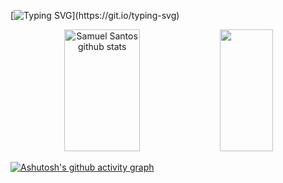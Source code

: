 [![Typing SVG](https://readme-typing-svg.demolab.com?font=Fira+Code&size=35&pause=1000&color=F73168&center=true&width=1000&lines=HELLO%2C+MY+NAME+is+Samuel+Santos;I'm+16+years+old;I'm+from+Brazil;Studying+Systems+Development+at+ETEC;Welcome!)](https://git.io/typing-svg)

<div align="center">
  <img width="49%" height="195px" src="https://github-readme-stats.vercel.app/api?username=b4ian0&show_icons=true&count_private=true%hide_border=title_color=F73168&icon_color=F73168&text_color=c9d1d9&bg_color=0d1117"  alt="Samuel Santos github stats"  />
  <img width="41%" height="195px" src="https://github-readme-stats.vercel.app/api/top-langs/?username=b4ian0&layout=compact&hide_border=true&title_color=F73168&text_color=F73168&bg_color=0d1117"  />
  </div>

[![Ashutosh's github activity graph](https://github-readme-activity-graph.cyclic.app/graph?username=b4ian0&bg_color=0d1117&color=f73168&line=5f0c1c&point=f73168&area=true&hide_border=true)](https://github.com/ashutosh00710/github-readme-activity-graph)


